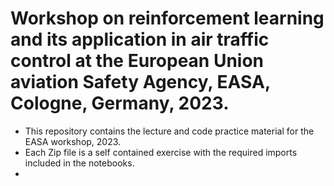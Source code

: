 # Workshop on reinforcement learning and its application in air traffic control at the European Union aviation Safety Agency, EASA, Cologne, Germany, 2023.

- This repository contains the lecture and code practice material for the EASA workshop, 2023.
- Each Zip file is a self contained exercise with the required imports included in the notebooks.
- 
